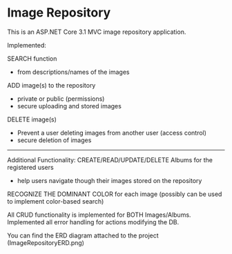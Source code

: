 # Image Repository

This is an ASP.NET Core 3.1 MVC image repository application.

Implemented:

SEARCH function
* from descriptions/names of the images

ADD image(s) to the repository
* private or public (permissions)
* secure uploading and stored images

DELETE image(s)
* Prevent a user deleting images from another user (access control)
* secure deletion of images

******************************************************************************************

Additional Functionality:
CREATE/READ/UPDATE/DELETE Albums for the registered users
* help users navigate though their images stored on the repository

RECOGNIZE THE DOMINANT COLOR for each image (possibly can be used to implement color-based search)

All CRUD functionality is implemented for BOTH Images/Albums.
Implemented all error handling for actions modifying the DB.

You can find the ERD diagram attached to the project (ImageRepositoryERD.png)
